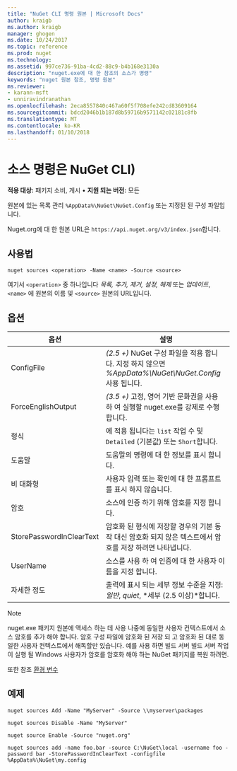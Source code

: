 ```yaml
---
title: "NuGet CLI 명령 원본 | Microsoft Docs"
author: kraigb
ms.author: kraigb
manager: ghogen
ms.date: 10/24/2017
ms.topic: reference
ms.prod: nuget
ms.technology: 
ms.assetid: 997ce736-91ba-4cd2-88c9-b4b168e3130a
description: "nuget.exe에 대 한 참조의 소스가 명령"
keywords: "nuget 원본 참조, 명령 원본"
ms.reviewer:
- karann-msft
- unniravindranathan
ms.openlocfilehash: 2eca8557840c467a60f5f708efe242cd83609164
ms.sourcegitcommit: bdcd2046b1b187d8b59716b9571142c02181c8fb
ms.translationtype: MT
ms.contentlocale: ko-KR
ms.lasthandoff: 01/10/2018
---
```

# <a name="sources-command-nuget-cli"></a>소스 명령은 NuGet CLI)

**적용 대상:** 패키지 소비, 게시 &bullet; **지원 되는 버전:** 모든

원본에 있는 목록 관리 `%AppData%\NuGet\NuGet.Config` 또는 지정된 된 구성 파일입니다.

Nuget.org에 대 한 원본 URL은 `https://api.nuget.org/v3/index.json`합니다.

## <a name="usage"></a>사용법

```
nuget sources <operation> -Name <name> -Source <source>
```

여기서 `<operation>` 중 하나입니다 *목록, 추가, 제거, 설정, 해제* 또는 *업데이트*, `<name>` 에 원본의 이름 및 `<source>` 원본의 URL입니다.

## <a name="options"></a>옵션

| 옵션 | 설명 |
| --- | --- |
| ConfigFile | *(2.5 +)*  NuGet 구성 파일을 적용 합니다. 지정 하지 않으면 *%AppData%\NuGet\NuGet.Config* 사용 됩니다. |
| ForceEnglishOutput | *(3.5 +)*  고정, 영어 기반 문화권을 사용 하 여 실행할 nuget.exe를 강제로 수행 합니다. |
| 형식 | 에 적용 됩니다는 `list` 작업 수 및 `Detailed` (기본값) 또는 `Short`합니다. |
| 도움말 | 도움말의 명령에 대 한 정보를 표시 합니다. |
| 비 대화형 | 사용자 입력 또는 확인에 대 한 프롬프트를 표시 하지 않습니다. |
| 암호 | 소스에 인증 하기 위해 암호를 지정 합니다. |
| StorePasswordInClearText | 암호화 된 형식에 저장할 경우의 기본 동작 대신 암호화 되지 않은 텍스트에서 암호를 저장 하려면 나타냅니다. |
| UserName | 소스를 사용 하 여 인증에 대 한 사용자 이름을 지정 합니다. |
| 자세한 정도 | 출력에 표시 되는 세부 정보 수준을 지정: *일반*, *quiet*, *세부 (2.5 이상)*합니다. |

> [!Note]
> nuget.exe 패키지 원본에 액세스 하는 데 사용 나중에 동일한 사용자 컨텍스트에서 소스 암호를 추가 해야 합니다. 암호 구성 파일에 암호화 된 저장 되 고 암호화 된 대로 동일한 사용자 컨텍스트에서 해독할만 있습니다. 예를 사용 하면 빌드 서버 빌드 서버 작업이 실행 될 Windows 사용자가 암호를 암호화 해야 하는 NuGet 패키지를 복원 하려면.

또한 참조 [환경 변수](cli-ref-environment-variables.md)

## <a name="examples"></a>예제

```
nuget sources Add -Name "MyServer" -Source \\myserver\packages

nuget sources Disable -Name "MyServer"

nuget source Enable -Source "nuget.org"

nuget sources add -name foo.bar -source C:\NuGet\local -username foo -password bar -StorePasswordInClearText -configfile %AppData%\NuGet\my.config
```
